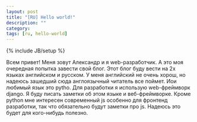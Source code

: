 ```yaml
---
layout: post
title: "[RU] Hello world!"
description: ""
category: 
tags: [ru, hello-world]
---
```

{% include JB/setup %}

Всем привет! Меня зовут Александр и я web-разработчик. А это моя очередная попытка завести свой блог.
Этот блог буду вести на 2х языках английском и русском. У меня английский не очень хорош, но надеюсь
зашедший сюда англоязычный читатель все поймет.
Иои любимый язык это pytho. Для разработки я использую web-фреймворк django. Я буду писать 
заметки об этом языке и веб-фреймворке. Кроме python мне интересен современный js особенно для 
фронтенд разработки, так что обязательно будут заметки про js. Надеюсь это будет для кого-нибудь полезно.
